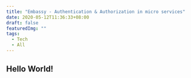 ```yaml
---
title: "Embassy - Authentication & Authorization in micro services"
date: 2020-05-12T11:36:33+08:00
draft: false
featuredImg: ""
tags: 
  - Tech
  - All
---
```


## Hello World!